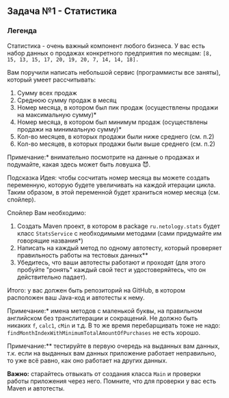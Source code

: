 ## Задача №1 - Статистика

### Легенда

Статистика - очень важный компонент любого бизнеса. У вас есть набор данных о продажах конкретного предприятия по месяцам:
```[8, 15, 13, 15, 17, 20, 19, 20, 7, 14, 14, 18].```

Вам поручили написать небольшой сервис (программисты все заняты), который умеет рассчитывать:

1.  Сумму всех продаж
2.  Среднюю сумму продаж в месяц
3.  Номер месяца, в котором был пик продаж (осуществлены продажи на максимальную сумму)*
4.  Номер месяца, в котором был минимум продаж (осуществлены продажи на минимальную сумму)*
5.  Кол-во месяцев, в которых продажи были ниже среднего (см. п.2)
6.  Кол-во месяцев, в которых продажи были выше среднего (см. п.2)

Примечание:* внимательно посмотрите на данные о продажах и подумайте, какая здесь может быть ловушка 😈.

Подсказка
Идея: чтобы сосчитать номер месяца вы можете создать переменную, которую будете увеличивать на каждой итерации цикла.
Таким образом, в этой переменной будет храниться номер месяца (см. спойлер).

Спойлер
Вам необходимо:

1.  Создать Maven проект, в котором в package ```ru.netology.stats``` будет класс ```StatsService``` с необходимыми
    методами (сами придумайте им говорящие названия*)
2.  Написать на каждый метод по одному автотесту, который проверяет правильность работы на тестовых данных**
3.  Убедитесь, что ваши автотесты работают и проходят (для этого пробуйте "ронять" каждый свой тест и удостоверяйтесь,
    что он действительно падает).

Итого: у вас должен быть репозиторий на GitHub, в котором расположен ваш Java-код и автотесты к нему.

Примечание:* имена методов с маленькой буквы, на правильном английском без транслитерации и сокращений. Не должно быть
никаких ```f```, ```calc1```, ```cMin``` и т.д. В то же время перебарщивать тоже не надо:
```findMonthIndexWithMinimumTotalAmountOfPurchases``` не есть хорошо.

Примечание:** тестируйте в первую очередь на выданных вам данных, т.к. если на выданных вам данных приложение работает
неправильно, то уже всё равно, как оно работает на других данных.

**Важно:** старайтесь отвыкать от создания класса ```Main``` и проверки работы приложения через него. Помните, что для проверки
у вас есть Maven и автотесты.